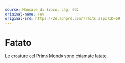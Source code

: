 ```yaml
---
source: Manuale di Gioco, pag. 632
original-name: Fey
original-srd: https://2e.aonprd.com/Traits.aspx?ID=69
---
```


# Fatato

Le creature del [Primo Mondo](/piani/primo-mondo) sono chiamate fatate.
